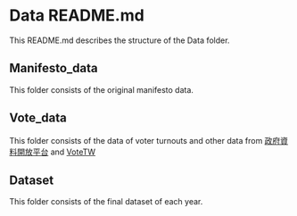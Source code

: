 # Data README.md 
This README.md describes the structure of the Data folder.

## Manifesto_data
This folder consists of the original manifesto data.

## Vote_data
This folder consists of the data of voter turnouts and other data from [政府資料開放平台](https://data.gov.tw/dataset/13119) and [VoteTW](https://votetw.com/data/)

## Dataset
This folder consists of the final dataset of each year.